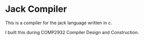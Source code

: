 # Jack Compiler

This is a compiler for the jack language written in c.

I built this during COMP2932 Compiler Design and Construction.
